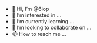 - 👋 Hi, I’m @6iop
- 👀 I’m interested in ...
- 🌱 I’m currently learning ...
- 💞️ I’m looking to collaborate on ...
- 📫 How to reach me ...

<!---
6iop/6iop is a ✨ special ✨ repository because its `README.md` (this file) appears on your GitHub profile.
You can click the Preview link to take a look at your changes.
--->
